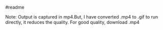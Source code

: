 #readme

Note: Output is captured in mp4.But, I have converted .mp4 to .gif to run directly, it reduces the quality. 
For good quality, download .mp4
